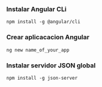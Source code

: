 ### Instalar Angular CLi
`npm install -g @angular/cli`

### Crear aplicacacion Angular
`ng new name_of_your_app`

### Instalar servidor JSON global
`npm install -g json-server`
